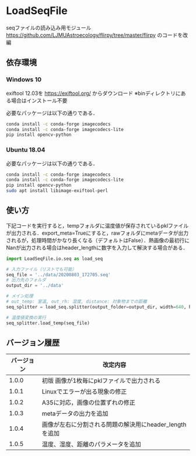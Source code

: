 # LoadSeqFile
seqファイルの読み込み用モジュール
https://github.com/LJMUAstroecology/flirpy/tree/master/flirpy のコードを改編

## 依存環境
### Windows 10
exiftool 12.03を
https://exiftool.org/ からダウンロード
※binディレクトリにある場合はインストール不要

必要なパッケージは以下の通りである．
```bash
conda install -c conda-forge imagecodecs
conda install -c conda-forge imagecodecs-lite
pip install opencv-python
```

### Ubuntu 18.04

必要なパッケージは以下の通りである．
```bash
conda install -c conda-forge imagecodecs
conda install -c conda-forge imagecodecs-lite
pip install opencv-python
sudo apt install libimage-exiftool-perl
```

## 使い方

下記コードを実行すると，tempフォルダに温度値が保存されているpklファイルが出力される．export_meta=Trueにすると，rawフォルダにmetaデータが出力されるが，処理時間がかなり長くなる（デフォルトはFalse）．熱画像の最初行にNanが出力される場合はheader_lengthに数字を入力して解決する場合がある．

```python
import LoadSeqFile.io.seq as load_seq

# 入力ファイル（リストでも可能）
seq_file = '../data/20200803_172705.seq'
# 出力先のフォルダ
output_dir = '../data'

# メイン処理
# out_temp: 室温, out_rh: 湿度, distance: 対象物までの距離
seq_splitter = load_seq.splitter(output_folder=output_dir, width=640, height=480, header_length=None, export_meta=False, out_temp=None, out_rh=None, distance=None)

# 温度値変換の実行
seq_splitter.load_temp(seq_file)
```




## バージョン履歴

| バージョン | 改定内容 |
| ---------- | -------- |
| 1.0.0      | 初版 画像が1枚毎にpklファイルで出力される     |
| 1.0.1      | Linuxでエラーが出る現象の修正     |
| 1.0.2      | A35に対応，画像の位置ずれの修正     |
| 1.0.3      | metaデータの出力を追加     |
| 1.0.4 | 画像が左右に分割される問題の解決用にheader_lengthを追加 |
| 1.0.5 | 温度、湿度、距離のパラメータを追加 |
